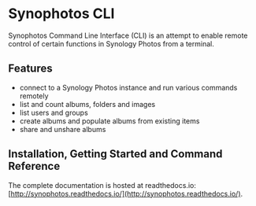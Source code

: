 
# Synophotos CLI

Synophotos Command Line Interface (CLI) is an attempt to enable remote control of certain functions in Synology Photos from a terminal.

## Features

- connect to a Synology Photos instance and run various commands remotely 
- list and count albums, folders and images
- list users and groups
- create albums and populate albums from existing items
- share and unshare albums

## Installation, Getting Started and Command Reference

The complete documentation is hosted at readthedocs.io: [http://synophotos.readthedocs.io/](http://synophotos.readthedocs.io/).
